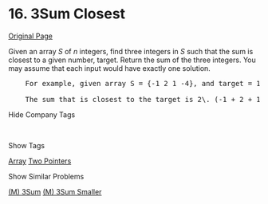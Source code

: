 # 16. 3Sum Closest

[Original Page](https://leetcode.com/problems/3sum-closest/)

Given an array _S_ of _n_ integers, find three integers in _S_ such that the sum is closest to a given number, target. Return the sum of the three integers. You may assume that each input would have exactly one solution.

<pre>    For example, given array S = {-1 2 1 -4}, and target = 1.

    The sum that is closest to the target is 2\. (-1 + 2 + 1 = 2).
</pre>

<div>

<div id="company_tags" class="btn btn-xs btn-warning">Hide Company Tags</div>

<span class="hidebutton" style="display: inline; opacity: 0;">[Bloomberg](/company/bloomberg/)</span></div>

<div>

<div id="tags" class="btn btn-xs btn-warning">Show Tags</div>

<span class="hidebutton">[Array](/tag/array/) [Two Pointers](/tag/two-pointers/)</span></div>

<div>

<div id="similar" class="btn btn-xs btn-warning">Show Similar Problems</div>

<span class="hidebutton">[(M) 3Sum](/problems/3sum/) [(M) 3Sum Smaller](/problems/3sum-smaller/)</span></div>